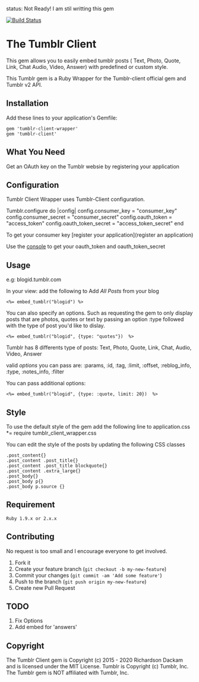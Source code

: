 status: Not Ready! I am stil writting this gem

[![Build Status](https://travis-ci.org/richardsondx/tumblr_client_wrapper.svg?branch=master)](https://travis-ci.org/richardsondx/tumblr_client_wrapper) 

# The Tumblr Client

This gem allows you to easily embed tumblr posts ( Text, Photo, Quote, Link, Chat Audio, Video, Answer) with predefined or custom style.

This Tumblr gem is a Ruby Wrapper for the Tumblr-client official gem and Tumblr v2 API. 

## Installation

Add these lines to your application's Gemfile:

    gem 'tumblr-client-wrapper'
    gem 'tumblr-client'


## What You Need

Get an OAuth key on the Tumblr websie by registering your  application

## Configuration

Tumblr Client Wrapper uses Tumblr-Client configuration.

Tumblr.configure do |config|
  config.consumer_key = "consumer_key"
  config.consumer_secret = "consumer_secret"
  config.oauth_token = "access_token"
  config.oauth_token_secret = "access_token_secret"
end

To get your consumer key [register your application](register an application)

Use the [console](https://api.tumblr.com/console) to get your oauth_token and oauth_token_secret


## Usage

e.g: blogid.tumblr.com

In your view: add the following to Add *All Posts* from your blog

    <%= embed_tumblr("blogid") %>

You can also specify an options. Such as requesting the gem to only display posts that are photos, quotes or text
by passing an option :type followed with the type of post you'd like to dislay.

    <%= embed_tumblr("blogid", {type: "quotes"})  %>

Tumblr has 8 differents type of posts: Text, Photo, Quote, Link, Chat, Audio, Video, Answer

valid *options* you can pass are:
    :params,
    :id,
    :tag,
    :limit,
    :offset,
    :reblog_info,
    :type,
    :notes_info,
    :filter

You can pass additional options:

    <%= embed_tumblr("blogid", {type: :quote, limit: 20})  %>

## Style

To use the default style of the gem add the following line to application.css
    *= require tumblr_client_wrapper.css

You can edit the style of the posts by updating the following CSS classes

    .post_content{}
    .post_content .post_title{}
    .post_content .post_title blockquote{}
    .post_content .extra_large{}
    .post_body{}
    .post_body p{}
    .post_body p.source {}

## Requirement

`Ruby 1.9.x or 2.x.x`

## Contributing

No request is too small and I encourage everyone to get involved.

1. Fork it
2. Create your feature branch (`git checkout -b my-new-feature`)
3. Commit your changes (`git commit -am 'Add some feature'`)
4. Push to the branch (`git push origin my-new-feature`)
5. Create new Pull Request

## TODO

1. Fix Options
2. Add embed for 'answers'

## Copyright

The Tumblr Client gem is Copyright (c) 2015 - 2020 Richardson Dackam and is licensed under the MIT License.
Tumblr is Copyright (c) Tumblr, Inc. The Tumblr gem is NOT affiliated with Tumblr, Inc.